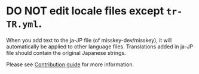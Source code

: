 # **DO NOT edit locale files** except `tr-TR.yml`.

When you add text to the ja-JP file (of misskey-dev/misskey), it will automatically be applied to other language files.
Translations added in ja-JP file should contain the original Japanese strings.

Please see [Contribution guide](../CONTRIBUTING.md) for more information.
